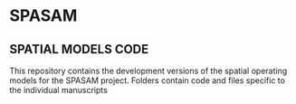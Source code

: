 # SPASAM
## SPATIAL MODELS CODE
This repository contains the development versions of the spatial operating models for the SPASAM project. Folders contain code and files specific to the individual manuscripts
